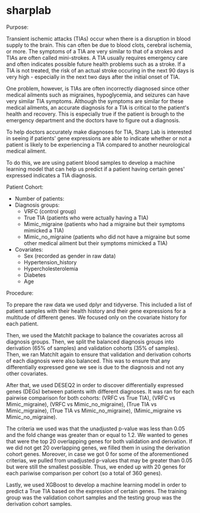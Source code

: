 # sharplab

Purpose: 

Transient ischemic attacks (TIAs) occur when there is a disruption in blood supply to the brain. This can often be due to blood clots, cerebral ischemia, or more. The symptoms of a TIA are very similar to that of a strokes and TIAs are often called mini-strokes. A TIA usually requires emergency care and often indicates possible future health problems such as a stroke. If a TIA is not treated, the risk of an actual stroke occuring in the next 90 days is very high - especially in the next two days after the initial onset of TIA.

One problem, however, is TIAs are often incorrectly diagnosed since other medical ailments such as migraines, hypoglycemia, and seizures can have very similar TIA symptoms. Although the symptoms are similar for these medical ailments, an accurate diagnosis for a TIA is critical to the patient's health and recovery. This is especially true if the patient is brough to the emergency department and the doctors have to figure out a diagnosis.

To help doctors accurately make diagnoses for TIA, Sharp Lab is interested in seeing if patients' gene expressions are able to indicate whether or not a patient is likely to be experiencing a TIA compared to another neurological medical ailment.

To do this, we are using patient blood samples to develop a machine learning model that can help us predict if a patient having certain genes' expressed indicates a TIA diagnosis.

Patient Cohort:

- Number of patients:
- Diagnosis groups:
    - VRFC (control group)
    - True TIA (patients who were actually having a TIA)
    - Mimic_migraine (patients who had a migraine but their symptoms mimicked a TIA)
    - Mimic_no_migraine (patients who did not have a migraine but some other medical ailment but their symptoms mimicked a TIA)
- Covariates:
  - Sex (recorded as gender in raw data)
  - Hypertension_history 
  - Hypercholesterolemia
  - Diabetes
  - Age

Procedure:

To prepare the raw data we used dplyr and tidyverse. This included a list of patient samples with their health history and their gene expressions for a multitude of different genes. We focused only on the covariate history for each patient.

Then, we used the MatchIt package to balance the covariates across all diagnosis groups. Then, we split the balanced diagnosis groups into derivation (65% of samples) and validation cohorts (35% of samples). Then, we ran MatchIt again to ensure that validation and derivation cohorts of each diagnosis were also balanced. This was to ensure that any differentially expressed gene we see is due to the diagnosis and not any other covariates.

After that, we used DESEQ2 in order to discover differentially expressed genes (DEGs) between patients with different diagnoses. It was ran for each pairwise comparison for both cohorts: (VRFC vs True TIA), (VRFC vs Mimic_migraine), (VRFC vs Mimic_no_migraine), (True TIA vs Mimic_migraine), (True TIA vs Mimic_no_migraine), (Mimic_migraine vs Mimic_no_migraine).

The criteria we used was that the unadjusted p-value was less than 0.05 and the fold change was greater than or equal to 1.2. We wanted to genes that were the top 20 overlapping genes for both validation and derivation. If we did not get 20 overlapping genes, we filled them in using the derivation cohort genes. Moreover, in case we got 0 for some of the aforementioned criterias, we pulled from unadjusted p-values that may be greater than 0.05 but were still the smallest possible. Thus, we ended up with 20 genes for each pariwise comparison per cohort (so a total of 360 genes).

Lastly, we used XGBoost to develop a machine learning model in order to predict a True TIA based on the expression of certain genes. The training group was the validation cohort samples and the testing group was the derivation cohort samples.
